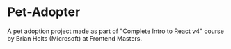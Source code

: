 # Pet-Adopter
A pet adoption project made as part of "Complete Intro to React v4" course by Brian Holts (Microsoft) at Frontend Masters.
